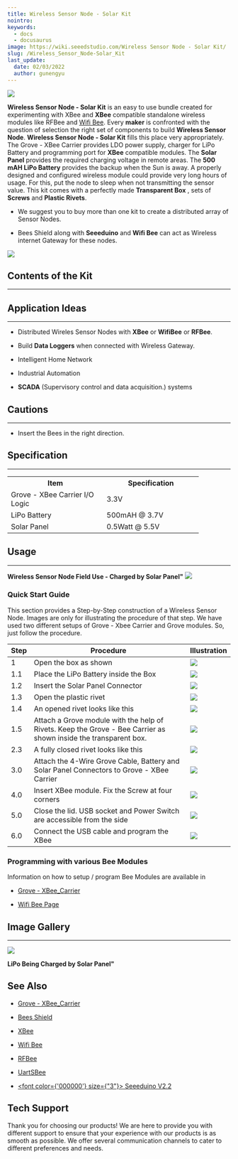 ```yaml
---
title: Wireless Sensor Node - Solar Kit
nointro:
keywords:
  - docs
  - docusaurus
image: https://wiki.seeedstudio.com/Wireless Sensor Node - Solar Kit/
slug: /Wireless_Sensor_Node-Solar_Kit
last_update:
  date: 02/03/2022
  author: gunengyu
---
```

![](https://files.seeedstudio.com/wiki/Wireless_Sensor_Node-Solar_Kit/img/Wireless_Sensor_Node-Solar_Kit.jpg)

**Wireless Sensor Node - Solar Kit** is an easy to use bundle created for experimenting with XBee and **XBee** compatible standalone wireless modules like RFBee and [Wifi Bee](/Wifi_Bee "Wifi Bee"). Every **maker** is confronted with the question of selection the right set of components to build **Wireless Sensor Node**. **Wireless Sensor Node - Solar Kit** fills this place very appropriately. The Grove - XBee Carrier provides LDO power supply, charger for LiPo Battery and programming port for **XBee** compatible modules. The **Solar Panel** provides the required charging voltage in remote areas. The **500 mAH LiPo Battery** provides the backup when the Sun is away. A properly designed and configured wireless module could provide very long hours of usage. For this, put the node to sleep when not transmitting the sensor value. This kit comes with a perfectly made **Transparent Box** , sets of **Screws** and **Plastic Rivets**.

* We suggest you to buy more than one kit to create a distributed array of Sensor Nodes.

* Bees Shield along with **Seeeduino** and **Wifi Bee** can act as Wireless internet Gateway for these nodes.

[![](https://files.seeedstudio.com/wiki/Seeed-WiKi/docs/images/300px-Get_One_Now_Banner-ragular.png)](https://www.seeedstudio.com/Wireless-Sensor-Node-Solar-Kit-p-919.html)

## Contents of the Kit

---
<!-- <table>
  <tbody><tr>
      <th> Component
      </th>
      <th> Image
      </th>
      <th> Description
      </th>
      <th> Quantity
      </th></tr>
    <tr>
      <td> **Grove - XBee Carrier v0.9b**
      </td>
      <td> ![](https://files.seeedstudio.com/wiki/Wireless_Sensor_Node-Solar_Kit/img/Bee_Stem.jpg)
      </td>
      <td> Base board for XBee nodes
      </td>
      <td> 1
      </td></tr>
    <tr>
      <td> **Transparent Box**
      </td>
      <td> ![](https://files.seeedstudio.com/wiki/Wireless_Sensor_Node-Solar_Kit/img/Wireless_Sensor_Node-Solar_Kit_4_Box.jpg)
      </td>
      <td> Enclosure for Node Components
      </td>
      <td> 1
      </td></tr>
    <tr>
      <td> **0.5 W - 55x70 mm Solar Panel**
      </td>
      <td> ![](https://files.seeedstudio.com/wiki/Wireless_Sensor_Node-Solar_Kit/img/Wireless_Sensor_Node-Solar_Kit_Solar_Panel.jpg)
      </td>
      <td> Charging Power Supply
      </td>
      <td> 1
      </td></tr>
    <tr>
      <td> **5 cm Grove Wire**
      </td>
      <td> ![](https://files.seeedstudio.com/wiki/Wireless_Sensor_Node-Solar_Kit/img/Wireless_Sensor_Node-Solar_Kit_5cm_Twig_Wires.jpg)
      </td>
      <td> 4 Wire Cable to attach Grove modules to Grove - XBee Carrier
      </td>
      <td> 2
      </td></tr>
    <tr>
      <td> **Mini USB Cable**
      </td>
      <td> ![](https://files.seeedstudio.com/wiki/Wireless_Sensor_Node-Solar_Kit/img/Wireless_Sensor_Node-Solar_Kit_Mini_USB_Cable.jpg)
      </td>
      <td> Programming Cable
      </td>
      <td> 1
      </td></tr>
    <tr>
      <td> **XK 353545 500mAH LiPo Battery**
      </td>
      <td> ![](https://files.seeedstudio.com/wiki/Wireless_Sensor_Node-Solar_Kit/img/Wireless_Sensor_Node-LiPo_Battery.jpg)
      </td>
      <td> Lithium Ion Battery
      </td>
      <td> 1
      </td></tr>
    <tr>
      <td> **KA 2*6 Screws**
      </td>
      <td> ![](https://files.seeedstudio.com/wiki/Wireless_Sensor_Node-Solar_Kit/img/Wireless_Sensor_Node-Solar_Kit_4_Screws.jpg)
      </td>
      <td> Metal Screws for fixing Grove - XBee Carrier to Box
      </td>
      <td> 4
      </td></tr>
    <tr>
      <td> **2064 Rivets**
      </td>
      <td> ![](https://files.seeedstudio.com/wiki/Wireless_Sensor_Node-Solar_Kit/img/Wireless_Sensor_Node-Solar_Kit_8_Plastic_Rivets.jpg)
      </td>
      <td> Plastic rivets for attaching Grove modules to Grove - XBee Carrier
      </td>
      <td> 8
      </td></tr></tbody></table> -->

## Application Ideas

---

* Distributed Wireles Sensor Nodes with **XBee** or **WifiBee** or **RFBee**.

* Build **Data Loggers** when connected with Wireless Gateway.

* Intelligent Home Network

* Industrial Automation

* **SCADA** (Supervisory control and data acquisition.) systems

## Cautions

---

* Insert the Bees in the right direction.

## Specification

---
<table>
<tr>
<th> Item
</th>
<th> Specification
</th></tr>
<tr>
<td width="200px"> Grove - XBee Carrier I/O Logic
</td>
<td width="200px"> 3.3V
</td></tr>
<tr>
<td> LiPo Battery
</td>
<td> 500mAH @ 3.7V
</td></tr>
<tr>
<td> Solar Panel
</td>
<td> 0.5Watt @ 5.5V
</td></tr></table>

## Usage

---
**Wireless Sensor Node Field Use - Charged by Solar Panel"**
![](https://files.seeedstudio.com/wiki/Wireless_Sensor_Node-Solar_Kit/img/Wireless_Sensor_Node-Solar_Kit_Demo_Arrangement.jpg)

### Quick Start Guide

This section provides a Step-by-Step construction of a Wireless Sensor Node. Images are only for illustrating the procedure of that step. We have used two different setups of Grove - Xbee Carrier and Grove modules. So, just follow the procedure.

| Step | Procedure                                                                                                        | Illustration                                                                                                                                 |
|------|------------------------------------------------------------------------------------------------------------------|----------------------------------------------------------------------------------------------------------------------------------------------|
| 1    | Open the box as shown                                                                                            | ![](https://files.seeedstudio.com/wiki/Wireless_Sensor_Node-Solar_Kit/img/Wireless_Sensor_Node-Solar_Kit_Top_PlaceForOpening.jpg)   |
| 1.1  | Place the LiPo Battery inside the Box                                                                            | ![](https://files.seeedstudio.com/wiki/Wireless_Sensor_Node-Solar_Kit/img/Wireless_Sensor_Node-Solar_Kit_Placing_Battery.jpg)       |
| 1.2  | Insert the Solar Panel Connector                                                                                 | ![](https://files.seeedstudio.com/wiki/Wireless_Sensor_Node-Solar_Kit/img/Wireless_Sensor_Node-Solar_Kit_Construction1.jpg)         |
| 1.3  | Open the plastic rivet                                                                                           | ![](https://files.seeedstudio.com/wiki/Wireless_Sensor_Node-Solar_Kit/img/Wireless_Sensor_Node-Solar_Kit_Box_Plastic_Rivet1.jpg)    |
| 1.4  | An opened rivet looks like this                                                                                  | ![](https://files.seeedstudio.com/wiki/Wireless_Sensor_Node-Solar_Kit/img/Wireless_Sensor_Node-Solar_Kit_Box_Plastic_Rivet2.jpg)    |
| 1.5  | Attach a Grove module with the help of Rivets. Keep the Grove - Bee Carrier as shown inside the transparent box. | ![](https://files.seeedstudio.com/wiki/Wireless_Sensor_Node-Solar_Kit/img/Wireless_Sensor_Node-Solar_Kit_Construction2.jpg)         |
| 2.3  | A fully closed rivet looks like this                                                                             | ![](https://files.seeedstudio.com/wiki/Wireless_Sensor_Node-Solar_Kit/img/Wireless_Sensor_Node-Solar_Kit_Rivet_Bottom.jpg)          |
| 3.0  | Attach the 4-Wire Grove Cable, Battery and Solar Panel Connectors to Grove - XBee Carrier                        | ![](https://files.seeedstudio.com/wiki/Wireless_Sensor_Node-Solar_Kit/img/Wireless_Sensor_Node-Solar_Kit_TwigConnection.jpg)        |
| 4.0  | Insert XBee module. Fix the Screw at four corners                                                                | ![](https://files.seeedstudio.com/wiki/Wireless_Sensor_Node-Solar_Kit/img/Wireless_Sensor_Node-Solar_Kit_Fix_Screw.jpg)             |
| 5.0  | Close the lid. USB socket and Power Switch are accessible from the side                                          | ![](https://files.seeedstudio.com/wiki/Wireless_Sensor_Node-Solar_Kit/img/Wireless_Sensor_Node-Solar_Kit_Wires_Switch_USB_Side.jpg) |
| 6.0  | Connect the USB cable and program the XBee                                                                       | ![](https://files.seeedstudio.com/wiki/Wireless_Sensor_Node-Solar_Kit/img/Wireless_Sensor_Node-Solar_Kit_USBProgramming.jpg)        |

### Programming with various Bee Modules

Information on how to setup / program Bee Modules are available in

* [Grove - XBee_Carrier](/Grove-XBee_Carrier "Grove - XBee Carrier")

* [Wifi Bee Page](/Wifi_Bee "Wifi Bee")

## Image Gallery

---
![](https://files.seeedstudio.com/wiki/Wireless_Sensor_Node-Solar_Kit/img/Bee_Stem_with_LiPOBattery_Being_Charged_By_SolarCell.jpg)

**LiPo Being Charged by Solar Panel"**

## See Also

* [Grove - XBee_Carrier](/Grove-XBee_Carrier "Grove - XBee Carrier")

* [Bees Shield](/Bees_Shield "Bees Shield")

* [XBee](/XBee_Shield_V2.0 "XBee_Shield_V2.0")

* [Wifi Bee](/Wifi_Bee "Wifi Bee")

* [RFBee](/RFbee_V1.1-Wireless_Arduino_compatible_node "RFbee_V1.1-Wireless_Arduino_compatible_node")

* [UartSBee](/UartSBee_V3.1 "UartSBee_V3.1")

* <a href="/Seeeduino_V2.2" ><span><font color={'000000'} size={"3"}> Seeeduino V2.2</font></span></a>

## Tech Support

Thank you for choosing our products! We are here to provide you with different support to ensure that your experience with our products is as smooth as possible. We offer several communication channels to cater to different preferences and needs.

<div class="button_tech_support_container">
<a href="https://forum.seeedstudio.com/" class="button_forum"></a> 
<a href="https://www.seeedstudio.com/contacts" class="button_email"></a>
</div>

<div class="button_tech_support_container">
<a href="https://discord.gg/eWkprNDMU7" class="button_discord"></a> 
<a href="https://github.com/Seeed-Studio/wiki-documents/discussions/69" class="button_discussion"></a>
</div>
